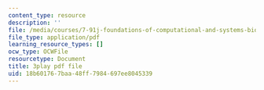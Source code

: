 ```yaml
---
content_type: resource
description: ''
file: /media/courses/7-91j-foundations-of-computational-and-systems-biology-spring-2014/18b601767baa48ff7984697ee8045339_ZYW2AeDE6wU.pdf
file_type: application/pdf
learning_resource_types: []
ocw_type: OCWFile
resourcetype: Document
title: 3play pdf file
uid: 18b60176-7baa-48ff-7984-697ee8045339
---
```


